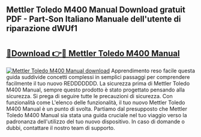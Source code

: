 ## Mettler Toledo M400 Manual Download gratuit PDF - Part-Son Italiano Manuale dell'utente di riparazione dWUf1

# <h2><a href="http://dfb56j5.blite.top/?on=Mettler+Toledo+M400+Manual">🔗Download 👉🔴 Mettler Toledo M400 Manual</a></h2>

[![Mettler Toledo M400 Manual download](https://i.imgur.com/lujVjoI.png)](http://dfb56j5.blite.top/?on=Mettler+Toledo+M400+Manual)
Apprendimento reso facile questa guida suddivide concetti complessi in semplici passaggi per comprendere facilmente il tuo nuovo REDDDDDDD. La sicurezza prima di Mettler Toledo M400 Manual, sempre questo prodotto è stato progettato pensando alla sicurezza. Si prega di seguire tutte le precauzioni di sicurezza. Con funzionalità come L'elenco delle funzionalità, il tuo nuovo Mettler Toledo M400 Manual è un punto di svolta. Partiamo dal presupposto che Mettler Toledo M400 Manual sia stata una guida cruciale nel tuo viaggio verso la padronanza dell'utilizzo del tuo nuovo dispositivo. In caso di domande o dubbi, contattare il nostro team di supporto.
